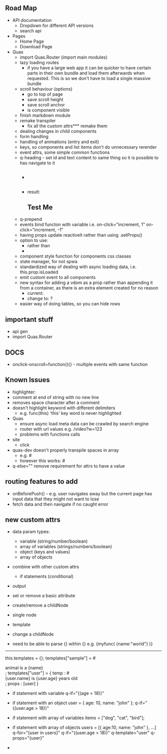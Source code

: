 ## Road Map
* API documentation
  * Dropdown for different API versions
  * search api
* Pages
  * Home Page
  * Download Page
* Quas
  * import Quas.Router (import main modules)
  * lazy loading routes
    * if you have a large web app it can be quicker to have certain parts in their own bundle and load them afterwards when requested. This is so we don't have to load a single massive bundle
  * scroll behaviour (options)
    * go to top of page
    * save scroll height
    * save scroll anchor
    * is component visible
  * finish markdown module
  * remake transpiler
    * fix all the custom attrs*** remake them
  * dealing changes in child components
  * form handling
  * handling of animations (entry and exit)
  * keys, so components and list items don't do unnecessary rerender
  * event attrs, some simple common functions
  * q-heading - set id and text content to same thing so it is possible to has navigate to it
    * <h2 q-heading="Test Me"></h2>
    * result: <h2 id="TestMe">Test Me</h2>
  * q-prepend
  * events  bind functon with variable i.e. on-click="increment, 1" on-click="increment, -1"
  * having props update reactivelt rather than using .setProps()
  * option to use:
    * <div .myClass #myID></div> rather than
    * <div class="myClass" id="myID"></div>
  * component style function for components css classes
  * state manager, for not spwa
  * standardized way of dealing with async loading data, i.e. this.prop.isLoaded
  * emit custom event to all components
  * new syntax for adding a vdom as a prop rather than appending it from a container, as there is an extra element created for no reason
    * current: <div q-append="{[vdom]}"></div><div q-append="{[vdom]}"></div>
    * change to: ?
  * easier way of doing tables, so you can hide rows


## important stuff
* api gen
* import Quas.Router

## DOCS
  * onclick-onscroll=function(){} - multiple events with same function

## Known Issues
* highlighter:
 * comment at end of string with no new line
 * removes space character after a comment
 * doesn't highlight keyword with different delimiters
   * e.g. func(this) 'this' key word is never highlighted
* Quas
  * ensure async load meta data can be crawled by search engine
  * router with url values e.g. /video?w=123
  * problems with functions calls
* site
  * click
* quas-dev doesn't properly transpile spaces in array
  * e.g. #<tr q-for-td="['item 1', 'item 2']">
  * however this works: #<tr q-for-td="myArray">
* q-else="" remove requirement for attrs to have a value

## routing features to add
* onBeforePush() - e.g. user navigates away but the current page has input data that they might not want to lose
* fetch data and then navigate if no caught error





## new custom attrs
* data param types:
  * variable (string/number/boolean)
  * array of variables (strings/numbers/boolean)
  * object (keys and values)
  * array of objects

* combine with other custom attrs
  * if statements (conditional)

* output
 * set or remove a basic attribute
 * create/remove a childNode
  * single node
  * template
 * change a childNode

* need to be able to parse {} within {} e.g. {myfunc( {name:"world"} )}
----

this.templates = {};
templates["sample"] = #<div>animal is a {name}</div>;
templates["user"] = {
    temp : #<div>{user.name} is {user.age} years old</div>;
    props : [user]
}

* if statement with variable
q-if="{(age > 18)}"


* if statement with an object
user = { age: 10, name: "john" };
q-if="{(user.age > 18)}"


* if statement with array of variables
items = ["dog", "cat", "bird"];
<div
q-for="{i in animals}"
q-if="{(animals[i] > 18)}"
q-template="sample"
q-props="{name:animals[i]}" ></div>


* if statement with array of objects
users = [{ age:10, name: "john" }, ...]
q-for="{user in users}"
q-if="{(user.age > 18)}"
q-template="user"
q-props="{user}"



-
